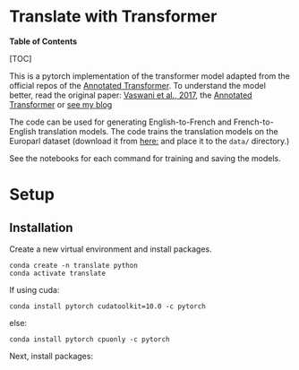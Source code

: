# Translate with Transformer

**Table of Contents**

[TOC]

This is a pytorch implementation of the transformer model adapted from the official repos of the [Annotated Transformer](https://github.com/harvardnlp/annotated-transformer).
To understand the model better, read the original paper:  [Vaswani et al., 2017](https://arxiv.org/abs/1706.03762), the [Annotated Transformer](https://nlp.seas.harvard.edu/2018/04/03/attention.html) or [see my blog](www.machinelearnit.com)

The code can be used for generating English-to-French and French-to-English translation models.
The code trains the translation models on the Europarl dataset (download it from [here:](https://www.statmt.org/europarl/) and place it to the ``data/`` directory.)

See the notebooks for each command for training and saving the models.

# Setup

## Installation

Create a new virtual environment and install packages.

```
conda create -n translate python
conda activate translate
```
If using cuda:
```
conda install pytorch cudatoolkit=10.0 -c pytorch
```

else:
```
conda install pytorch cpuonly -c pytorch
```
Next, install packages:
